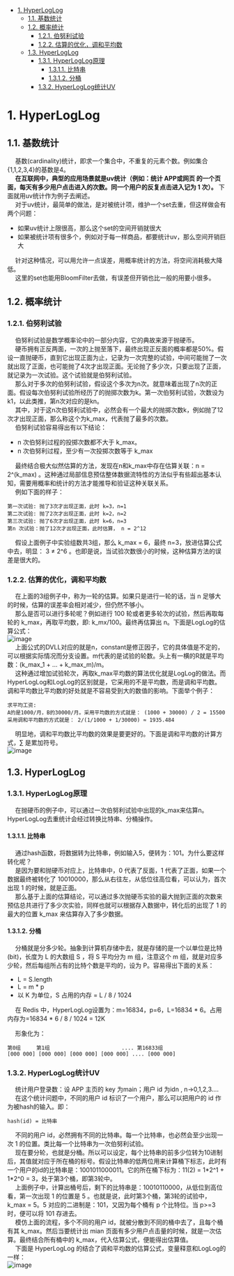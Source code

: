 
<!-- TOC -->

- [1. HyperLogLog](#1-hyperloglog)
    - [1.1. 基数统计](#11-基数统计)
    - [1.2. 概率统计](#12-概率统计)
        - [1.2.1. 伯努利试验](#121-伯努利试验)
        - [1.2.2. 估算的优化，调和平均数](#122-估算的优化调和平均数)
    - [1.3. HyperLogLog](#13-hyperloglog)
        - [1.3.1. HyperLogLog原理](#131-hyperloglog原理)
            - [1.3.1.1. 比特串](#1311-比特串)
            - [1.3.1.2. 分桶](#1312-分桶)
        - [1.3.2. HyperLogLog统计UV](#132-hyperloglog统计uv)

<!-- /TOC -->

# 1. HyperLogLog  

<!-- 
https://www.cnblogs.com/linguanh/p/10460421.html
https://www.jianshu.com/p/4748af30d194
https://www.jianshu.com/p/b517e976d953
-->

## 1.1. 基数统计  
&emsp; 基数(cardinality)统计，即求一个集合中，不重复的元素个数。例如集合{1,1,2,3,4}的基数是4。  
&emsp; **在互联网中，典型的应用场景就是uv统计（例如：统计 APP或网页 的一个页面，每天有多少用户点击进入的次数。同一个用户的反复点击进入记为 1 次）。** 下面就用uv统计作为例子去阐述。  
&emsp; 对于uv统计，最简单的做法，是对被统计项，维护一个set去重，但这样做会有两个问题：  

* 如果uv统计上限很高，那么这个set的空间开销就很大
* 如果被统计项有很多个，例如对于每一样商品，都要统计uv，那么空间开销巨大

&emsp; 针对这种情况，可以用允许一点误差，用概率统计的方法，将空间消耗极大降低。  
&emsp; 这里的set也能用BloomFilter去做，有误差但开销也比一般的用要小很多。

## 1.2. 概率统计
### 1.2.1. 伯努利试验  
&emsp; 伯努利试验是数学概率论中的一部分内容，它的典故来源于抛硬币。  
&emsp; 硬币拥有正反两面，一次的上抛至落下，最终出现正反面的概率都是50%。假设一直抛硬币，直到它出现正面为止，记录为一次完整的试验，中间可能抛了一次就出现了正面，也可能抛了4次才出现正面。无论抛了多少次，只要出现了正面，就记录为一次试验。这个试验就是伯努利试验。  
&emsp; 那么对于多次的伯努利试验，假设这个多次为n次。就意味着出现了n次的正面。假设每次伯努利试验所经历了的抛掷次数为k。第一次伯努利试验，次数设为k1，以此类推，第n次对应的是kn。  
&emsp; 其中，对于这n次伯努利试验中，必然会有一个最大的抛掷次数k，例如抛了12次才出现正面，那么称这个为k_max，代表抛了最多的次数。  
&emsp; 伯努利试验容易得出有以下结论：  

* n 次伯努利过程的投掷次数都不大于 k_max。
* n 次伯努利过程，至少有一次投掷次数等于 k_max

&emsp; 最终结合极大似然估算的方法，发现在n和k_max中存在估算关联：n = 2^(k_max) 。这种通过局部信息预估整体数据流特性的方法似乎有些超出基本认知，需要用概率和统计的方法才能推导和验证这种关联关系。  
&emsp; 例如下面的样子：  

    第一次试验: 抛了3次才出现正面，此时 k=3，n=1
    第二次试验: 抛了2次才出现正面，此时 k=2，n=2
    第三次试验: 抛了6次才出现正面，此时 k=6，n=3
    第n 次试验：抛了12次才出现正面，此时估算， n = 2^12  

&emsp; 假设上面例子中实验组数共3组，那么 k_max = 6，最终 n=3，放进估算公式中去，明显： 3 ≠ 2^6 。也即是说，当试验次数很小的时候，这种估算方法的误差是很大的。  

### 1.2.2. 估算的优化，调和平均数
&emsp; 在上面的3组例子中，称为一轮的估算。如果只是进行一轮的话，当 n 足够大的时候，估算的误差率会相对减少，但仍然不够小。  
&emsp; 那么是否可以进行多轮呢？例如进行 100 轮或者更多轮次的试验，然后再取每轮的 k_max，再取平均数，即: k_mx/100。最终再估算出 n。下面是LogLog的估算公式：  
![image](https://gitee.com/wt1814/pic-host/raw/master/algorithm/function-36.png)  
&emsp; 上面公式的DVLL对应的就是n，constant是修正因子，它的具体值是不定的，可以根据实际情况而分支设置。m代表的是试验的轮数。头上有一横的R就是平均数：(k_max_1 + ... + k_max_m)/m。  
&emsp; 这种通过增加试验轮次，再取k_max平均数的算法优化就是LogLog的做法。而 HyperLogLog和LogLog的区别就是，它采用的不是平均数，而是调和平均数。调和平均数比平均数的好处就是不容易受到大的数值的影响。下面举个例子：  

    求平均工资:
    A的是1000/月，B的30000/月。采用平均数的方式就是： (1000 + 30000) / 2 = 15500
    采用调和平均数的方式就是： 2/(1/1000 + 1/30000) ≈ 1935.484

&emsp; 明显地，调和平均数比平均数的效果是要更好的。下面是调和平均数的计算方式，∑ 是累加符号。  
![image](https://gitee.com/wt1814/pic-host/raw/master/algorithm/function-37.png)  

## 1.3. HyperLogLog
### 1.3.1. HyperLogLog原理
&emsp; 在抛硬币的例子中，可以通过一次伯努利试验中出现的k_max来估算n。HyperLogLog去重统计会经过转换比特串、分桶操作。  

#### 1.3.1.1. 比特串
&emsp; 通过hash函数，将数据转为比特串，例如输入5，便转为：101。为什么要这样转化呢？  
&emsp; 是因为要和抛硬币对应上，比特串中，0 代表了反面，1 代表了正面，如果一个数据最终被转化了 10010000，那么从右往左，从低位往高位看，可以认为，首次出现 1 的时候，就是正面。  
&emsp; 那么基于上面的估算结论，可以通过多次抛硬币实验的最大抛到正面的次数来预估总共进行了多少次实验，同样也就可以根据存入数据中，转化后的出现了 1 的最大的位置 k_max 来估算存入了多少数据。  

#### 1.3.1.2. 分桶
&emsp; 分桶就是分多少轮。抽象到计算机存储中去，就是存储的是一个以单位是比特(bit)，长度为 L 的大数组 S ，将 S 平均分为 m 组，注意这个 m 组，就是对应多少轮，然后每组所占有的比特个数是平均的，设为 P。容易得出下面的关系：  

* L = S.length
* L = m * p
* 以 K 为单位，S 占用的内存 = L / 8 / 1024

&emsp; 在 Redis 中，HyperLogLog设置为：m=16834，p=6，L=16834 * 6。占用内存为=16834 * 6 / 8 / 1024 = 12K  

&emsp; 形象化为：  

    第0组     第1组                       .... 第16833组
    [000 000] [000 000] [000 000] [000 000] .... [000 000]

### 1.3.2. HyperLogLog统计UV
&emsp; 统计用户登录数：设 APP 主页的 key 为main；用户 id 为idn , n->0,1,2,3....  
&emsp; 在这个统计问题中，不同的用户 id 标识了一个用户，那么可以把用户的 id 作为被hash的输入。即：  

    hash(id) = 比特串

&emsp; 不同的用户 id，必然拥有不同的比特串。每一个比特串，也必然会至少出现一次 1 的位置。类比每一个比特串为一次伯努利试验。  
&emsp; 现在要分轮，也就是分桶。所以可以设定，每个比特串的前多少位转为10进制后，其值就对应于所在桶的标号。假设比特串的低两位用来计算桶下标志，此时有一个用户的id的比特串是：1001011000011。它的所在桶下标为：11(2) = 1\*2\^1 + 1*2^0 = 3，处于第3个桶，即第3轮中。  
&emsp; 上面例子中，计算出桶号后，剩下的比特串是：10010110000，从低位到高位看，第一次出现 1 的位置是 5 。也就是说，此时第3个桶，第3轮的试验中，k_max = 5。5 对应的二进制是：101，又因为每个桶有 p 个比特位。当 p>=3 时，便可以将 101 存进去。  
&emsp; 模仿上面的流程，多个不同的用户 id，就被分散到不同的桶中去了，且每个桶有其 k_max。然后当要统计出 mian 页面有多少用户点击量的时候，就是一次估算。最终结合所有桶中的 k_max，代入估算公式，便能得出估算值。  
&emsp; 下面是 HyperLogLog 的结合了调和平均数的估算公式，变量释意和LogLog的一样：  
![image](https://gitee.com/wt1814/pic-host/raw/master/algorithm/function-38.png)  

